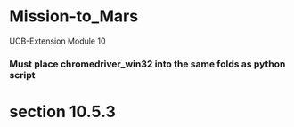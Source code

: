 # Mission-to_Mars
UCB-Extension Module 10

### Must place chromedriver_win32 into the same folds as python script

# section 10.5.3